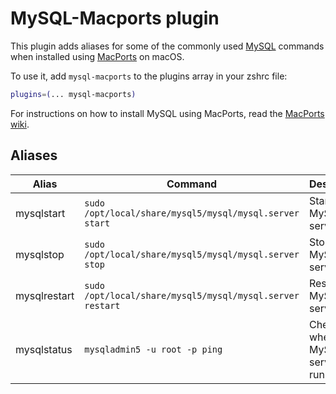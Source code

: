 # MySQL-Macports plugin

This plugin adds aliases for some of the commonly used [MySQL](https://www.mysql.com/) commands when installed using [MacPorts](https://www.macports.org/) on macOS.

To use it, add `mysql-macports` to the plugins array in your zshrc file:

```zsh
plugins=(... mysql-macports)
```

For instructions on how to install MySQL using MacPorts, read the [MacPorts wiki](https://trac.macports.org/wiki/howto/MySQL/).

## Aliases

| Alias        | Command                                                   | Description                                |
| ------------ | --------------------------------------------------------- | ------------------------------------------ |
| mysqlstart   | `sudo /opt/local/share/mysql5/mysql/mysql.server start`   | Start the MySQL server.                    |
| mysqlstop    | `sudo /opt/local/share/mysql5/mysql/mysql.server stop`    | Stop the MySQL server.                     |
| mysqlrestart | `sudo /opt/local/share/mysql5/mysql/mysql.server restart` | Restart the MySQL server.                  |
| mysqlstatus  | `mysqladmin5 -u root -p ping`                             | Check whether the MySQL server is running. |
